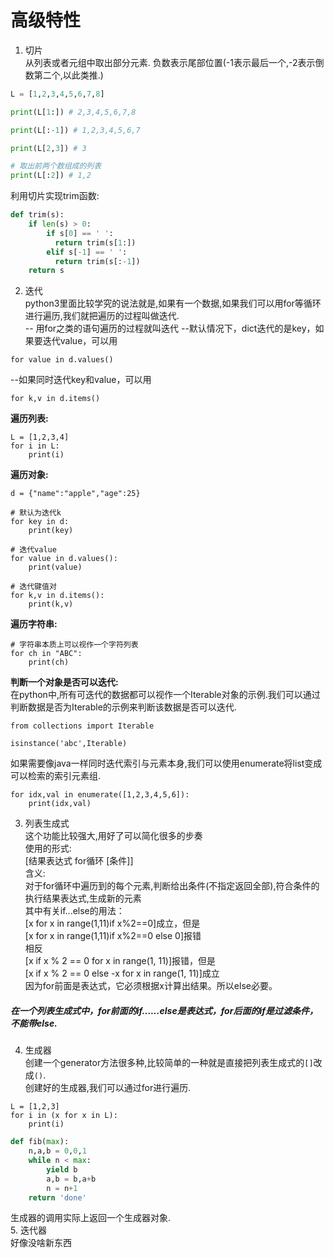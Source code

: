 # 高级特性  
1. 切片  
从列表或者元组中取出部分元素.
负数表示尾部位置(-1表示最后一个,-2表示倒数第二个,以此类推.)  
```python
L = [1,2,3,4,5,6,7,8]

print(L[1:]) # 2,3,4,5,6,7,8

print(L[:-1]) # 1,2,3,4,5,6,7

print(L[2,3]) # 3

# 取出前两个数组成的列表
print(L[:2]) # 1,2
```  
利用切片实现trim函数:  
```python
def trim(s):
    if len(s) > 0:
        if s[0] == ' ':
          return trim(s[1:])
        elif s[-1] == ' ':
          return trim(s[:-1])
    return s
```

2. 迭代  
python3里面比较学究的说法就是,如果有一个数据,如果我们可以用for等循环进行遍历,我们就把遍历的过程叫做迭代.  
-- 用for之类的语句遍历的过程就叫迭代
--默认情况下，dict迭代的是key，如果要迭代value，可以用 
```
for value in d.values()
```
--如果同时迭代key和value，可以用
```
for k,v in d.items()
```
**遍历列表:**  
```
L = [1,2,3,4]
for i in L:
    print(i)
```
**遍历对象:**
```
d = {"name":"apple","age":25}

# 默认为迭代k
for key in d:
    print(key)

# 迭代value
for value in d.values():
    print(value)

# 迭代键值对
for k,v in d.items():
    print(k,v)
```
**遍历字符串:**   
```
# 字符串本质上可以视作一个字符列表
for ch in "ABC":
    print(ch)
```  
**判断一个对象是否可以迭代:**  
在python中,所有可迭代的数据都可以视作一个Iterable对象的示例.我们可以通过判断数据是否为Iterable的示例来判断该数据是否可以迭代.  
```
from collections import Iterable

isinstance('abc',Iterable)
```
如果需要像java一样同时迭代索引与元素本身,我们可以使用enumerate将list变成可以检索的索引元素组.  
```python3
for idx,val in enumerate([1,2,3,4,5,6]):
    print(idx,val)
```  

3. 列表生成式  
这个功能比较强大,用好了可以简化很多的步奏  
使用的形式:  
[结果表达式 for循环 [条件]]  
含义:  
对于for循环中遍历到的每个元素,判断给出条件(不指定返回全部),符合条件的执行结果表达式,生成新的元素  
 其中有关if...else的用法：  
 [x for x in range(1,11)if x%2==0]成立，但是    
 [x for x in range(1,11)if x%2==0 else 0]报错     
 相反    
 [x if x % 2 == 0 for x in range(1, 11)]报错，但是    
 [x if x % 2 == 0 else -x for x in range(1, 11)]成立    
  因为for前面是表达式，它必须根据x计算出结果。所以else必要。    
##### 在一个列表生成式中，for前面的if……else是表达式，for后面的if是过滤条件，不能带else.   



4. 生成器  
创建一个generator方法很多种,比较简单的一种就是直接把列表生成式的`[]`改成`()`.  
创建好的生成器,我们可以通过for进行遍历.  
```
L = [1,2,3]
for i in (x for x in L):
    print(i)
```
```python
def fib(max):
    n,a,b = 0,0,1
    while n < max:
        yield b
        a,b = b,a+b
        n = n+1
    return 'done'
```  
生成器的调用实际上返回一个生成器对象.  
5. 迭代器  
好像没啥新东西
